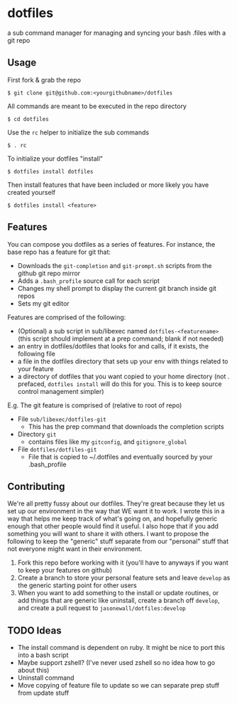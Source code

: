 dotfiles
========

a sub command manager for managing and syncing your bash .files with a git repo

## Usage

First fork & grab the repo

    $ git clone git@github.com:<yourgithubname>/dotfiles

All commands are meant to be executed in the repo directory

    $ cd dotfiles

Use the `rc` helper to initialize the sub commands

    $ . rc

To initialize your dotfiles "install"

    $ dotfiles install dotfiles

Then install features that have been included or more likely you have created yourself

    $ dotfiles install <feature>

## Features

You can compose you dotfiles as a series of features. For instance, the base repo has a feature for git that:

- Downloads the `git-completion` and `git-prompt.sh` scripts from the github git repo mirror
- Adds a `.bash_profile` source call for each script
- Changes my shell prompt to display the current git branch inside git repos
- Sets my git editor

Features are comprised of the following:

- (Optional) a sub script in sub/libexec named `dotfiles-<featurename>` (this script should implement at a prep command; blank if not needed)
- an entry in dotfiles/dotfiles that looks for and calls, if it exists, the following file
- a file in the dotfiles directory that sets up your env with things related to your feature
- a directory of dotfiles that you want copied to your home directory (not . prefaced, `dotfiles install` will do this for you. This is to keep source control management simpler)

E.g. The git feature is comprised of (relative to root of repo)

- File `sub/libexec/dotfiles-git`
    - This has the prep command that downloads the completion scripts
- Directory `git`
    - contains files like my `gitconfig`, and `gitignore_global`
- File `dotfiles/dotfiles-git`
    - File that is copied to ~/.dotfiles and eventually sourced by your .bash_profile

## Contributing

We're all pretty fussy about our dotfiles. They're great because they let us set up our environment in the way that WE want it to work. I wrote this in a way that helps me keep track of what's going on, and hopefully generic enough that other people would find it useful. I also hope that if you add something you will want to share it with others. I want to propose the following to keep the "generic" stuff separate from our "personal" stuff that not everyone might want in their environment.

1. Fork this repo before working with it (you'll have to anyways if you want to keep your features on github)
2. Create a branch to store your personal feature sets and leave `develop` as the generic starting point for other users
3. When you want to add something to the install or update routines, or add things that are generic like uninstall, create a branch off `develop`, and create a pull request to `jasonewall/dotfiles:develop`

## TODO Ideas

- The install command is dependent on ruby. It might be nice to port this into a bash script
- Maybe support zshell? (I've never used zshell so no idea how to go about this)
- Uninstall command
- Move copying of feature file to update so we can separate prep stuff from update stuff
